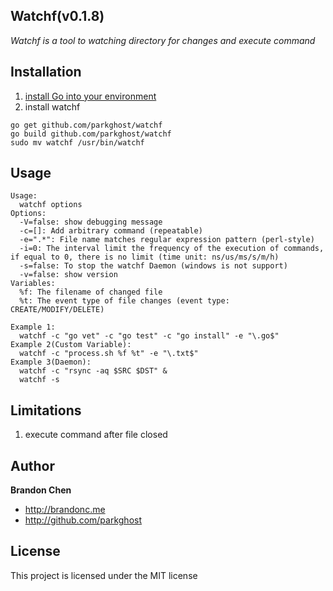 Watchf(v0.1.8)
-------

*Watchf is a tool to watching directory for changes and execute command*

Installation
-------
1. [install Go into your environment](http://golang.org/doc/install) 
2. install watchf

```
go get github.com/parkghost/watchf
go build github.com/parkghost/watchf
sudo mv watchf /usr/bin/watchf
```

Usage
-------

```
Usage:
  watchf options
Options:
  -V=false: show debugging message
  -c=[]: Add arbitrary command (repeatable)
  -e=".*": File name matches regular expression pattern (perl-style)
  -i=0: The interval limit the frequency of the execution of commands, if equal to 0, there is no limit (time unit: ns/us/ms/s/m/h)
  -s=false: To stop the watchf Daemon (windows is not support)
  -v=false: show version
Variables:
  %f: The filename of changed file
  %t: The event type of file changes (event type: CREATE/MODIFY/DELETE)

Example 1:
  watchf -c "go vet" -c "go test" -c "go install" -e "\.go$"
Example 2(Custom Variable):
  watchf -c "process.sh %f %t" -e "\.txt$"
Example 3(Daemon):
  watchf -c "rsync -aq $SRC $DST" &
  watchf -s
```

Limitations
-------
1. execute command after file closed

Author
-------

**Brandon Chen**

+ http://brandonc.me
+ http://github.com/parkghost

License
---------------------

This project is licensed under the MIT license